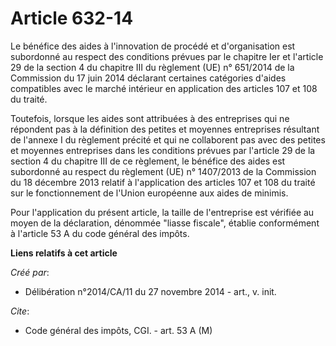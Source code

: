 # Article 632-14

Le bénéfice des aides à l'innovation de procédé et d'organisation est subordonné au respect des conditions prévues par le
chapitre Ier et l'article 29 de la section 4 du chapitre III du règlement (UE) n° 651/2014 de la Commission du 17 juin 2014
déclarant certaines catégories d'aides compatibles avec le marché intérieur en application des articles 107 et 108 du
traité. 

Toutefois, lorsque les aides sont attribuées à des entreprises qui ne répondent pas à la définition des petites et moyennes
entreprises résultant de l'annexe I du règlement précité et qui ne collaborent pas avec des petites et moyennes entreprises
dans les conditions prévues par l'article 29 de la section 4 du chapitre III de ce règlement, le bénéfice des aides est
subordonné au respect du règlement (UE) n° 1407/2013 de la Commission du 18 décembre 2013 relatif à l'application des
articles 107 et 108 du traité sur le fonctionnement de l'Union européenne aux aides de minimis. 

Pour l'application du présent article, la taille de l'entreprise est vérifiée au moyen de la déclaration, dénommée "liasse
fiscale", établie conformément à l'article 53 A du code général des impôts.

**Liens relatifs à cet article**

_Créé par_:

  - Délibération n°2014/CA/11 du 27 novembre 2014 - art., v. init.

_Cite_:

  - Code général des impôts, CGI. - art. 53 A (M)
